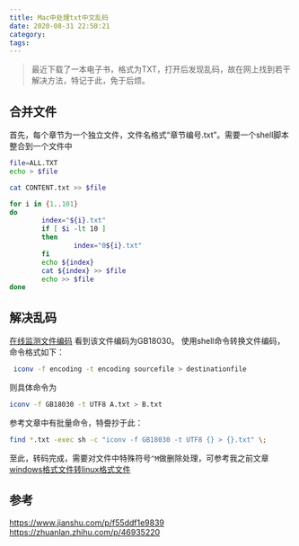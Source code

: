 ```yaml
---
title: Mac中处理txt中文乱码
date: 2020-08-31 22:50:21
category:
tags:
---
```

> 最近下载了一本电子书，格式为TXT，打开后发现乱码，故在网上找到若干解决方法，特记于此，免于后烦。

## 合并文件
首先，每个章节为一个独立文件，文件名格式“章节编号.txt”。需要一个shell脚本整合到一个文件中
```sh
file=ALL.TXT
echo > $file

cat CONTENT.txt >> $file

for i in {1..101}
do
        index="${i}.txt"
        if [ $i -lt 10 ]
        then
                index="0${i}.txt"
        fi
        echo ${index}
        cat ${index} >> $file
        echo >> $file
done
```
## 解决乱码
[在线监测文件编码](https://it365.gitlab.io/zh-cn/decode/)
看到该文件编码为GB18030。
使用shell命令转换文件编码，命令格式如下：
```sh
 iconv -f encoding -t encoding sourcefile > destinationfile
```
则具体命令为
```sh
iconv -f GB18030 -t UTF8 A.txt > B.txt
```
参考文章中有批量命令，特誊抄于此：
```sh
find *.txt -exec sh -c "iconv -f GB18030 -t UTF8 {} > {}.txt" \;
```
至此，转码完成，需要对文件中特殊符号`^M`做删除处理，可参考我之前文章[windows格式文件转linux格式文件](https://carl-zk.github.io/blog/2017/05/09/Bash-Script%E5%AD%A6%E4%B9%A0/)

## 参考
https://www.jianshu.com/p/f55ddf1e9839
https://zhuanlan.zhihu.com/p/46935220
